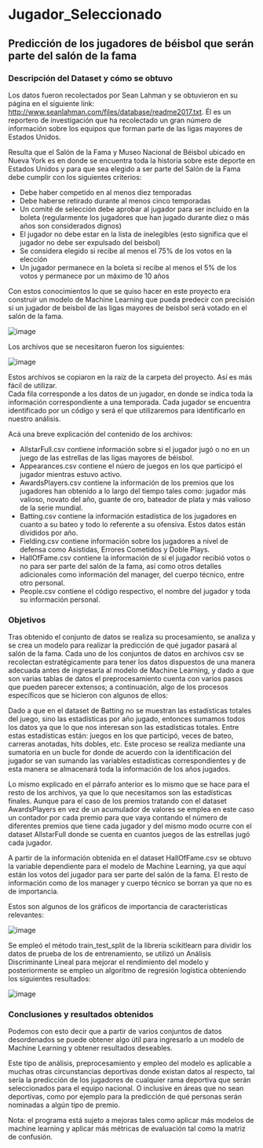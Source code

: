 # Jugador_Seleccionado
## Predicción de los jugadores de béisbol que serán parte del salón de la fama

### Descripción del Dataset y cómo se obtuvo
Los datos fueron recolectados por Sean Lahman y se obtuvieron en su página en el siguiente link: http://www.seanlahman.com/files/database/readme2017.txt. Él es un reportero de investigación que ha recolectado un gran número de información sobre los equipos que forman parte de las ligas mayores de Estados Unidos.

Resulta que el Salón de la Fama y Museo Nacional de Béisbol ubicado en Nueva York es en donde se encuentra toda la historia sobre este deporte en Estados Unidos y para que sea elegido a ser parte del Salón de la Fama debe cumplir con los siguientes criterios:

-	Debe haber competido en al menos diez temporadas
-	Debe haberse retirado durante al menos cinco temporadas
-	Un comité de selección debe aprobar al jugador para ser incluido en la boleta (regularmente los jugadores que han jugado durante diez o más años son considerados dignos)
-	El jugador no debe estar en la lista de inelegibles (esto significa que el jugador no debe ser expulsado del beisbol)
-	Se considera elegido si recibe al menos el 75% de los votos en la elección
-	Un jugador permanece en la boleta si recibe al menos el 5% de los votos y permanece por un máximo de 10 años

Con estos conocimientos lo que se quiso hacer en este proyecto era construir un modelo de Machine Learning que pueda predecir con precisión si un jugador de beisbol de las ligas mayores de beisbol será votado en el salón de la fama. 

![image](https://user-images.githubusercontent.com/43154438/118296821-0155c800-b4a3-11eb-9a80-bdcd0fd17e84.png)

Los archivos que se necesitaron fueron los siguientes:

![image](https://user-images.githubusercontent.com/43154438/118296856-09ae0300-b4a3-11eb-99df-b693497be41b.png)

Estos archivos se copiaron en la raíz de la carpeta del proyecto. Así es más fácil de utilizar.  
Cada fila corresponde a los datos de un jugador, en donde se indica toda la información correspondiente a una temporada. Cada jugador se encuentra identificado por un código y será el que utilizaremos para identificarlo en nuestro análisis.

Acá una breve explicación del contenido de los archivos:

-	AllstarFull.csv contiene información sobre si el jugador jugó o no en un juego de las estrellas de las ligas mayores de béisbol.
-	Appearances.csv contiene el núero de juegos en los que participó el jugador mientras estuvo activo. 
-	AwardsPlayers.csv contiene la información de los premios que los jugadores han obtenido a lo largo del tiempo tales como: jugador más valioso, novato del año, guante de oro, bateador de plata y más valioso de la serie mundial. 
-	Batting.csv contiene la información estadística de los jugadores en cuanto a su bateo y todo lo referente a su ofensiva. Estos datos están divididos por año. 
-	Fielding.csv contiene información sobre los jugadores a nivel de defensa como Asistidas, Errores Cometidos y Doble Plays. 
-	HallOfFame.csv contiene la información de si el jugador recibió votos o no para ser parte del salón de la fama, así como otros detalles adicionales como información del manager, del cuerpo técnico, entre otro personal.
-	People.csv contiene el código respectivo, el nombre del jugador y toda su información personal. 


### Objetivos

Tras obtenido el conjunto de datos se realiza su procesamiento, se analiza y se crea un modelo para realizar la predicción de qué jugador pasará al salón de la fama. Cada uno de los conjuntos de datos en archivos csv se recolectan estratégicamente para tener los datos dispuestos de una manera adecuada antes de ingresarla al modelo de Machine Learning, y dado a que son varias tablas de datos el preprocesamiento cuenta con varios pasos que pueden parecer extensos; a continuación, algo de los procesos específicos que se hicieron con algunos de ellos: 

Dado a que en el dataset de Batting no se muestran las estadísticas totales del juego, sino las estadísticas por año jugado, entonces sumamos todos los datos ya que lo que nos interesan son las estadísticas totales. Entre estas estadísticas están: juegos en los que participó, veces de bateo, carreras anotadas, hits dobles, etc. Este proceso se realiza mediante una sumatoria en un bucle for donde de acuerdo con la identificación del jugador se van sumando las variables estadísticas correspondientes y de esta manera se almacenará toda la información de los años jugados. 

Lo mismo explicado en el párrafo anterior es lo mismo que se hace para el resto de los archivos, ya que lo que necesitamos son las estadísticas finales. Aunque para el caso de los premios tratando con el dataset AwardsPlayers en vez de un acumulador de valores se emplea en este caso un contador por cada premio para que vaya contando el número de diferentes premios que tiene cada jugador y del mismo modo ocurre con el dataset AllstarFull donde se cuenta en cuantos juegos de las estrellas jugó cada jugador. 

A partir de la información obtenida en el dataset HallOfFame.csv se obtuvo la variable dependiente para el modelo de Machine Learning, ya que aquí están los votos del jugador para ser parte del salón de la fama. El resto de información como de los manager y cuerpo técnico se borran ya que no es de importancia. 

Estos son algunos de los gráficos de importancia de características relevantes:

![image](https://user-images.githubusercontent.com/43154438/118297014-39f5a180-b4a3-11eb-801f-290e519c5244.png)

Se empleó el método train_test_split de la librería scikitlearn para dividir los datos de prueba de los de entrenamiento, se utilizó un Análisis Discriminante Lineal para mejorar el rendimiento del modelo y posteriormente se empleo un algoritmo de regresión logística obteniendo los siguientes resultados:

![image](https://user-images.githubusercontent.com/43154438/118297046-44b03680-b4a3-11eb-943c-588a7bb949c3.png)

### Conclusiones y resultados obtenidos

Podemos con esto decir que a partir de varios conjuntos de datos desordenados se puede obtener algo útil para ingresarlo a un modelo de Machine Learning y obtener resultados deseables. 

Este tipo de análisis, preprocesamiento y empleo del modelo es aplicable a muchas otras circunstancias deportivas donde existan datos al respecto, tal sería la predicción de los jugadores de cualquier rama deportiva que serán seleccionados para el equipo nacional. O inclusive en áreas que no sean deportivas, como por ejemplo para la predicción de qué personas serán nominadas a algún tipo de premio. 

Nota: el programa está sujeto a mejoras tales como aplicar más modelos de machine learning y aplicar más métricas de evaluación tal como la matriz de confusión. 


